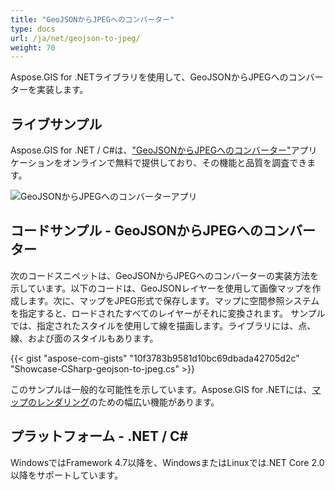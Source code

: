 ```yaml
---
title: "GeoJSONからJPEGへのコンバーター"
type: docs
url: /ja/net/geojson-to-jpeg/
weight: 70
---
```


Aspose.GIS for .NETライブラリを使用して、GeoJSONからJPEGへのコンバーターを実装します。

## **ライブサンプル**

Aspose.GIS for .NET / C#は、["GeoJSONからJPEGへのコンバーター"](https://products.aspose.app/gis/viewer/geojson-to-jpeg)アプリケーションをオンラインで無料で提供しており、その機能と品質を調査できます。

![GeoJSONからJPEGへのコンバーターアプリ](viewer.png)

## **コードサンプル - GeoJSONからJPEGへのコンバーター**

次のコードスニペットは、GeoJSONからJPEGへのコンバーターの実装方法を示しています。以下のコードは、GeoJSONレイヤーを使用して画像マップを作成します。次に、マップをJPEG形式で保存します。マップに空間参照システムを指定すると、ロードされたすべてのレイヤーがそれに変換されます。
サンプルでは、指定されたスタイルを使用して線を描画します。ライブラリには、点、線、および面のスタイルもあります。

{{< gist "aspose-com-gists" "10f3783b9581d10bc69dbada42705d2c" "Showcase-CSharp-geojson-to-jpeg.cs" >}}

このサンプルは一般的な可能性を示しています。Aspose.GIS for .NETには、[マップのレンダリング](https://docs.aspose.com/gis/net/map-rendering/)のための幅広い機能があります。

## **プラットフォーム - .NET / C#**

WindowsではFramework 4.7以降を、WindowsまたはLinuxでは.NET Core 2.0以降をサポートしています。
